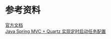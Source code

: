 










# 参考资料
[官方文档](http://www.quartz-scheduler.org/documentation/quartz-2.2.x/tutorials/)  
[Java Spring MVC + Quartz 实现定时启动任务配置](https://www.xzblog.cn/java-spring-mvc-quartz-schedule.html)  
